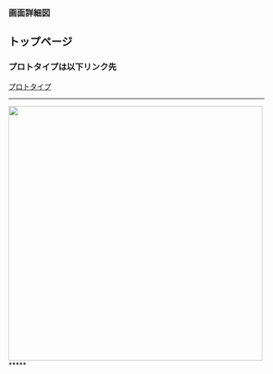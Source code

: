 ### 画面詳細図
## トップページ
### プロトタイプは以下リンク先
[プロトタイプ](https://www.figma.com/file/XoaV6vLRawnJwSnsUmbN33/Untitled?node-id=6%3A42)
*****
<img src="../img/ページ紹介.png" width="500">
*****
